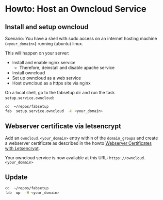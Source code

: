 # Howto: Host an Owncloud Service

## Install and setup owncloud

Scenario: You have a shell with sudo access on an internet hosting machine
(`<your_domain>`) running (ubuntu) linux.

This will happen on your server:
* Install and enable nginx service
  * Therefore, deinstall and disable apache service
* Install owncloud
* Set up owncloud as a web service
* Host owncloud as a https site via nginx

On a local shell, go to the fabsetup dir and run the task
`setup.service.owncloud`:

  ```sh
  cd  ~/repos/fabsetup
  fab  setup.service.owncloud  -H <your_domain>
  ```

## Webserver certificate via letsencrypt

Add an `owncloud.<your_domain>` entry within of the `domain_groups` and create
a webserver certificate as described in the howto [Webserver Certificates with
Letsencrypt](./letsencrypt.md).

Your owncloud service is now available at this URL:
`https://owncloud.<your_domain>`

## Update

  ```sh
  cd  ~/repos/fabsetup
  fab  up  -H <your_domain>
  ```
